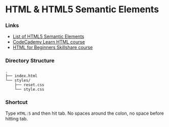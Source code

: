# HTML & HTML5 Semantic Elements

### Links

- [List of HTML5 Semantic Elements](https://www.w3schools.com/html/html5_semantic_elements.asp)
- [CodeCademy Learn HTML course](https://www.codecademy.com/learn/learn-html)
- [HTML for Beginners Skillshare course](https://www.skillshare.com/classes/HTML-For-Beginners-Create-Your-First-Website/1578259625?via=search-layout-grid)


### Directory Structure

```
.
├── index.html
└── styles/
    ├── reset.css
    └── style.css
```

### Shortcut

Type `HTML:5` and then hit tab. No spaces around the colon, no space before hitting tab.
